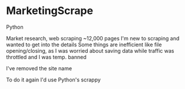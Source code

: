 # MarketingScrape
Python

Market research, web scraping ~12,000 pages
I'm new to scraping and wanted to get into the details
Some things are inefficient like file opening/closing, as I was worried about saving data while traffic was throttled and I was temp. banned

I've removed the site name

To do it again I'd use Python's scrappy
